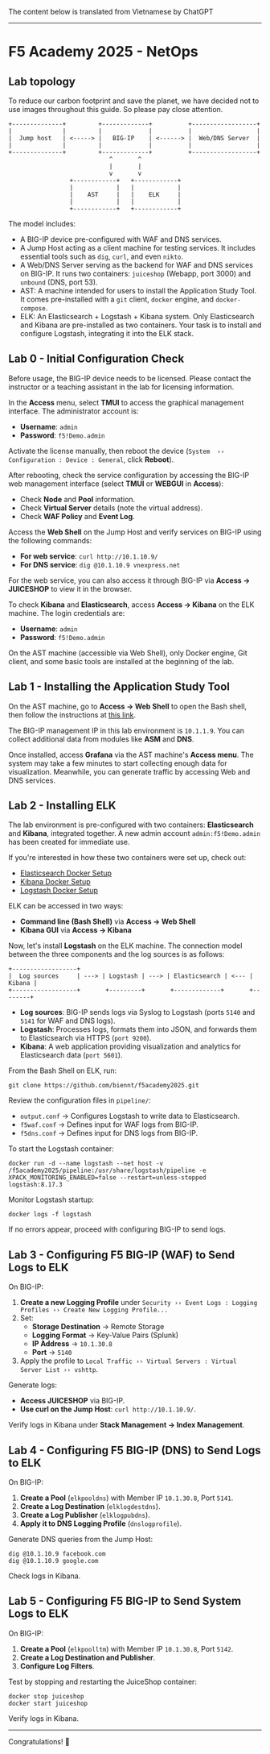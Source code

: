 The content below is translated from Vietnamese by ChatGPT

---

# F5 Academy 2025 - NetOps  

## Lab topology 

To reduce our carbon footprint and save the planet, we have decided not to use images throughout this guide. So please pay close attention.  

```  
+--------------+         +-------------+          +------------------+  
|              |         |             |          |                  |  
|  Jump host   | <-----> |   BIG-IP    | <------> |  Web/DNS Server  |  
|              |         |             |          |                  |  
+--------------+         +-------------+          +------------------+  
                            ^       ^  
                            |       |  
                            v       v  
                 +------------+   +------------+  
                 |            |   |            |  
                 |    AST     |   |    ELK     |  
                 |            |   |            |  
                 +------------+   +------------+  
```  

The model includes:  
- A BIG-IP device pre-configured with WAF and DNS services.  
- A Jump Host acting as a client machine for testing services. It includes essential tools such as `dig`, `curl`, and even `nikto`.  
- A Web/DNS Server serving as the backend for WAF and DNS services on BIG-IP. It runs two containers: `juiceshop` (Webapp, port 3000) and `unbound` (DNS, port 53).  
- AST: A machine intended for users to install the Application Study Tool. It comes pre-installed with a `git` client, `docker` engine, and `docker-compose`.  
- ELK: An Elasticsearch + Logstash + Kibana system. Only Elasticsearch and Kibana are pre-installed as two containers. Your task is to install and configure Logstash, integrating it into the ELK stack.  

## Lab 0 - Initial Configuration Check  

Before usage, the BIG-IP device needs to be licensed. Please contact the instructor or a teaching assistant in the lab for licensing information.  

In the **Access** menu, select **TMUI** to access the graphical management interface. The administrator account is:  
- **Username**: `admin`  
- **Password**: `f5!Demo.admin`  

Activate the license manually, then reboot the device (`System  ››  Configuration : Device : General`, click **Reboot**).  

After rebooting, check the service configuration by accessing the BIG-IP web management interface (select **TMUI** or **WEBGUI** in **Access**):  
- Check **Node** and **Pool** information.  
- Check **Virtual Server** details (note the virtual address).  
- Check **WAF Policy** and **Event Log**.  

Access the **Web Shell** on the Jump Host and verify services on BIG-IP using the following commands:  
- **For web service**: `curl http://10.1.10.9/`  
- **For DNS service**: `dig @10.1.10.9 vnexpress.net`  

For the web service, you can also access it through BIG-IP via **Access → JUICESHOP** to view it in the browser.  

To check **Kibana** and **Elasticsearch**, access **Access → Kibana** on the ELK machine. The login credentials are:  
- **Username**: `admin`  
- **Password**: `f5!Demo.admin`  

On the AST machine (accessible via Web Shell), only Docker engine, Git client, and some basic tools are installed at the beginning of the lab.  

## Lab 1 - Installing the Application Study Tool  

On the AST machine, go to **Access → Web Shell** to open the Bash shell, then follow the instructions at [this link](https://github.com/f5devcentral/application-study-tool).  

The BIG-IP management IP in this lab environment is `10.1.1.9`. You can collect additional data from modules like **ASM** and **DNS**.  

Once installed, access **Grafana** via the AST machine's **Access menu**. The system may take a few minutes to start collecting enough data for visualization. Meanwhile, you can generate traffic by accessing Web and DNS services.  

## Lab 2 - Installing ELK  

The lab environment is pre-configured with two containers: **Elasticsearch** and **Kibana**, integrated together. A new admin account `admin:f5!Demo.admin` has been created for immediate use.  

If you're interested in how these two containers were set up, check out:  
- [Elasticsearch Docker Setup](https://www.elastic.co/guide/en/elasticsearch/reference/current/docker.html)  
- [Kibana Docker Setup](https://www.elastic.co/guide/en/kibana/current/docker.html)  
- [Logstash Docker Setup](https://www.elastic.co/guide/en/logstash/current/docker.html)  

ELK can be accessed in two ways:  
- **Command line (Bash Shell)** via **Access → Web Shell**  
- **Kibana GUI** via **Access → Kibana**  

Now, let's install **Logstash** on the ELK machine. The connection model between the three components and the log sources is as follows:  

```  
+------------------+  
|  Log sources     | ---> | Logstash | ---> | Elasticsearch | <--- | Kibana |  
+------------------+       +---------+       +-------------+       +--------+  
```  

- **Log sources**: BIG-IP sends logs via Syslog to Logstash (ports `5140` and `5141` for WAF and DNS logs).  
- **Logstash**: Processes logs, formats them into JSON, and forwards them to Elasticsearch via HTTPS (`port 9200`).  
- **Kibana**: A web application providing visualization and analytics for Elasticsearch data (`port 5601`).  

From the Bash Shell on ELK, run:  

```  
git clone https://github.com/biennt/f5academy2025.git  
```  

Review the configuration files in `pipeline/`:  
- `output.conf` → Configures Logstash to write data to Elasticsearch.  
- `f5waf.conf` → Defines input for WAF logs from BIG-IP.  
- `f5dns.conf` → Defines input for DNS logs from BIG-IP.  

To start the Logstash container:  

```  
docker run -d --name logstash --net host -v /f5academy2025/pipeline:/usr/share/logstash/pipeline -e XPACK_MONITORING_ENABLED=false --restart=unless-stopped logstash:8.17.3  
```  

Monitor Logstash startup:  

```  
docker logs -f logstash  
```  

If no errors appear, proceed with configuring BIG-IP to send logs.  

## Lab 3 - Configuring F5 BIG-IP (WAF) to Send Logs to ELK  

On BIG-IP:  
1. **Create a new Logging Profile** under `Security ›› Event Logs : Logging Profiles ›› Create New Logging Profile...`  
2. Set:  
   - **Storage Destination** → Remote Storage  
   - **Logging Format** → Key-Value Pairs (Splunk)  
   - **IP Address** → `10.1.30.8`  
   - **Port** → `5140`  
3. Apply the profile to `Local Traffic ›› Virtual Servers : Virtual Server List ›› vshttp`.  

Generate logs:  
- **Access JUICESHOP** via BIG-IP.  
- **Use curl on the Jump Host**: `curl http://10.1.10.9/`.  

Verify logs in Kibana under **Stack Management → Index Management**.  

## Lab 4 - Configuring F5 BIG-IP (DNS) to Send Logs to ELK  

On BIG-IP:  
1. **Create a Pool** (`elkpooldns`) with Member IP `10.1.30.8`, Port `5141`.  
2. **Create a Log Destination** (`elklogdestdns`).  
3. **Create a Log Publisher** (`elklogpubdns`).  
4. **Apply it to DNS Logging Profile** (`dnslogprofile`).  

Generate DNS queries from the Jump Host:  

```  
dig @10.1.10.9 facebook.com  
dig @10.1.10.9 google.com  
```  

Check logs in Kibana.  

## Lab 5 - Configuring F5 BIG-IP to Send System Logs to ELK  

On BIG-IP:  
1. **Create a Pool** (`elkpoolltm`) with Member IP `10.1.30.8`, Port `5142`.  
2. **Create a Log Destination and Publisher**.  
3. **Configure Log Filters**.  

Test by stopping and restarting the JuiceShop container:  

```  
docker stop juiceshop  
docker start juiceshop  
```  

Verify logs in Kibana.  

---

Congratulations! 🚀
